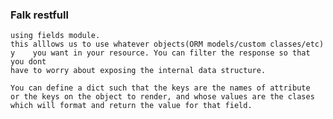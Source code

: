 ### Falk restfull
	using fields module.
	this alllows us to use whatever objects(ORM models/custom classes/etc) y	you want in your resource. You can filter the response so that you dont
	have to worry about exposing the internal data structure.

	You can define a dict such that the keys are the names of attribute 
	or the keys on the object to render, and whose values are the clases
	which will format and return the value for that field. 
